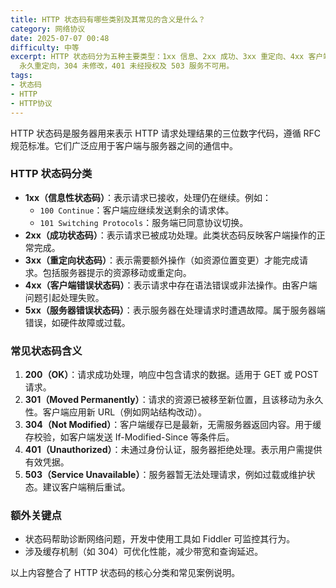 ```yaml
---
title: HTTP 状态码有哪些类别及其常见的含义是什么？
category: 网络协议
date: 2025-07-07 00:48
difficulty: 中等
excerpt: HTTP 状态码分为五种主要类型：1xx 信息、2xx 成功、3xx 重定向、4xx 客户端错误和 5xx 服务器错误。常见如 200 OK, 301
  永久重定向，304 未修改，401 未经授权及 503 服务不可用。
tags:
- 状态码
- HTTP
- HTTP协议
---
```

HTTP 状态码是服务器用来表示 HTTP 请求处理结果的三位数字代码，遵循 RFC 规范标准。它们广泛应用于客户端与服务器之间的通信中。

### HTTP 状态码分类
- **1xx（信息性状态码）**：表示请求已接收，处理仍在继续。例如：
  - `100 Continue`：客户端应继续发送剩余的请求体。
  - `101 Switching Protocols`：服务端已同意协议切换。
- **2xx（成功状态码）**：表示请求已被成功处理。此类状态码反映客户端操作的正常完成。
- **3xx（重定向状态码）**：表示需要额外操作（如资源位置变更）才能完成请求。包括服务器提示的资源移动或重定向。
- **4xx（客户端错误状态码）**：表示请求中存在语法错误或非法操作。由客户端问题引起处理失败。
- **5xx（服务器错误状态码）**：表示服务器在处理请求时遭遇故障。属于服务器端错误，如硬件故障或过载。

### 常见状态码含义
1. **200（OK）**：请求成功处理，响应中包含请求的数据。适用于 GET 或 POST 请求。
2. **301（Moved Permanently）**：请求的资源已被移至新位置，且该移动为永久性。客户端应用新 URL（例如网站结构改动）。
3. **304（Not Modified）**：客户端缓存已是最新，无需服务器返回内容。用于缓存校验，如客户端发送 If-Modified-Since 等条件后。
4. **401（Unauthorized）**：未通过身份认证，服务器拒绝处理。表示用户需提供有效凭据。
5. **503（Service Unavailable）**：服务器暂无法处理请求，例如过载或维护状态。建议客户端稍后重试。

### 额外关键点
- 状态码帮助诊断网络问题，开发中使用工具如 Fiddler 可监控其行为。
- 涉及缓存机制（如 304）可优化性能，减少带宽和查询延迟。

以上内容整合了 HTTP 状态码的核心分类和常见案例说明。
